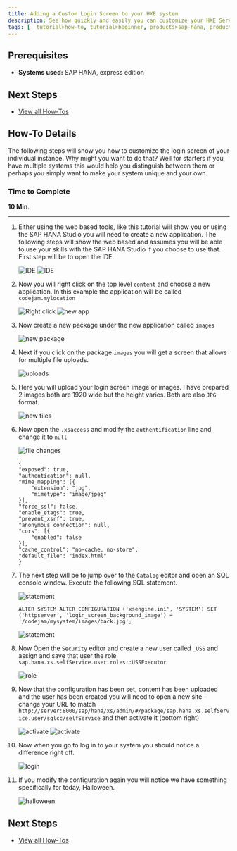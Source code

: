 ```yaml
---
title: Adding a Custom Login Screen to your HXE system
description: See how quickly and easily you can customize your HXE Server Only image and add a custom login screen.
tags: [  tutorial>how-to, tutorial>beginner, products>sap-hana, products>sap-hana,-express-edition ]
---
```

## Prerequisites  
 - **Systems used:** SAP HANA, express edition

## Next Steps
 - [View all How-Tos](http://www.sap.com/developer/tutorial-navigator.how-to.html) 
 

## How-To Details
The following steps will show you how to customize the login screen of your individual instance. Why might you want to do that? Well for starters if you have multiple systems this would help you distinguish between them or perhaps you simply want to make your system unique and your own.

### Time to Complete
**10 Min**.

---

1. Either using the web based tools, like this tutorial will show you or using the SAP HANA Studio you will need to create a new application. The following steps will show the web based and assumes you will be able to use your skills with the SAP HANA Studio if you choose to use that. First step will be to open the IDE.

	![IDE](2.png)
	![IDE](3.png)

2. Now you will right click on the top level `content` and choose a new application. In this example the application will be called `codejam.mylocation`

	![Right click](4.png)
	![new app](5.png)

3. Now create a new package under the new application called `images`

	![new package](6.png)

4. Next if you click on the package `images` you will get a screen that allows for multiple file uploads.

	![uploads](7.png)

5. Here you will upload your login screen image or images. I have prepared 2 images both are 1920 wide but the height varies. Both are also `JPG` format.

	![new files](8.png)

6. Now open the `.xsaccess` and modify the `authentification` line and change it to `null`

	![file changes](9.png)

	```
	{
    "exposed": true,
    "authentication": null,
    "mime_mapping": [{
        "extension": "jpg",
        "mimetype": "image/jpeg"
    }],
    "force_ssl": false,
    "enable_etags": true,
    "prevent_xsrf": true,
    "anonymous_connection": null,
    "cors": [{
        "enabled": false
    }],
    "cache_control": "no-cache, no-store",
    "default_file": "index.html"
	}
	```
	
7. The next step will be to jump over to the `Catalog` editor and open an SQL console window. Execute the following SQL statement.

	![statement](10.png)
	
	```
	ALTER SYSTEM ALTER CONFIGURATION ('xsengine.ini', 'SYSTEM') SET ('httpserver', 'login_screen_background_image') = '/codejam/mysystem/images/back.jpg';
	```

	![statement](11.png)

8. Now Open the `Security` editor and create a new user called `_USS` and assign and save that user the role `sap.hana.xs.selfService.user.roles::USSExecutor` 

	![role](12.png)

9. Now that the configuration has been set, content has been uploaded and the user has been created you will need to open a new site - change your URL to match `http://server:8000/sap/hana/xs/admin/#/package/sap.hana.xs.selfService.user/sqlcc/selfService` and then activate it (bottom right)

	![activate](13.png)
	![activate](14.png)

10. Now when you go to log in to your system you should notice a difference right off.

	![login](15.png)

11. If you modify the configuration again you will notice we have something specifically for today, Halloween.

	![halloween](16.png)

## Next Steps
 - [View all How-Tos](http://www.sap.com/developer/tutorial-navigator.how-to.html) 
